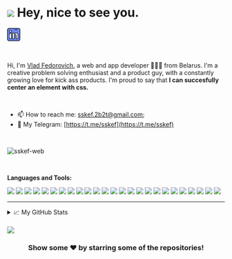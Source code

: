 <h1><img src="https://emojis.slackmojis.com/emojis/images/1531849430/4246/blob-sunglasses.gif?1531849430" width="30"/> Hey, nice to see you.</h1>

<p align="left">
<a href="https://www.linkedin.com/in/vlad-fedorovich-390802260/" target="_blank"><img height="30" src="https://raw.githubusercontent.com/AbhishekMaira10/AbhishekMaira10/master/linkedin.png?raw=true"></a>&nbsp;&nbsp;&nbsp;&nbsp;&nbsp;
</p>

<br>

Hi, I'm [Vlad Fedorovich](https://t.me/sskef), a web and app developer 👨🏻‍💻 from Belarus. I'm a creative problem solving enthusiast and a product guy, with a constantly growing love for kick ass products. I'm proud to say that **I can succesfully center an element with css.**

<br>

 - 📫 How to reach me: [sskef.2b2t@gmail.com](mailto:sskef.2b2t@gmail.com);
 - 🔗 My Telegram: [https://t.me/sskef](https://t.me/sskef)
 
 <br>

 <p align="left"> <img src="https://komarev.com/ghpvc/?username=sskef-web" alt="sskef-web" /> </p>
 
 </br>

**Languages and Tools:**
<br>

<div>
<img height="50" src="https://cdn.jsdelivr.net/gh/devicons/devicon@latest/icons/archlinux/archlinux-original.svg" />
<img height="50" src="https://cdn.jsdelivr.net/gh/devicons/devicon@latest/icons/ubuntu/ubuntu-original.svg" />
<img height="50" src="https://cdn.jsdelivr.net/gh/devicons/devicon@latest/icons/fedora/fedora-plain.svg" />
<img height="50" src="https://cdn.jsdelivr.net/gh/devicons/devicon@latest/icons/linux/linux-original.svg" />
<img height="50" src="https://cdn.jsdelivr.net/gh/devicons/devicon@latest/icons/html5/html5-original.svg" />
<img height="50" src="https://cdn.jsdelivr.net/gh/devicons/devicon@latest/icons/css3/css3-original.svg" />
<img height="50" src="https://cdn.jsdelivr.net/gh/devicons/devicon@latest/icons/javascript/javascript-original.svg" />
<img height="50" src="https://cdn.jsdelivr.net/gh/devicons/devicon@latest/icons/dart/dart-plain-wordmark.svg" />
<img height="50" src="https://cdn.jsdelivr.net/gh/devicons/devicon@latest/icons/flutter/flutter-original.svg" />
<img height="50" src="https://cdn.jsdelivr.net/gh/devicons/devicon@latest/icons/gradle/gradle-original.svg" />
<img height="50" src="https://cdn.jsdelivr.net/gh/devicons/devicon@latest/icons/androidstudio/androidstudio-original.svg" />
<img height="50" src="https://cdn.jsdelivr.net/gh/devicons/devicon@latest/icons/visualstudio/visualstudio-original.svg" />
<img height="50" src="https://cdn.jsdelivr.net/gh/devicons/devicon@latest/icons/vscode/vscode-original.svg" />
<img height="50" src="https://cdn.jsdelivr.net/gh/devicons/devicon@latest/icons/microsoftsqlserver/microsoftsqlserver-original.svg" />
<img height="50" src="https://cdn.jsdelivr.net/gh/devicons/devicon@latest/icons/csharp/csharp-original.svg" />
<img height="50" src="https://cdn.jsdelivr.net/gh/devicons/devicon@latest/icons/dot-net/dot-net-original.svg" />
<img height="50" src="https://cdn.jsdelivr.net/gh/devicons/devicon@latest/icons/figma/figma-original.svg" />
<img height="50" src="https://cdn.jsdelivr.net/gh/devicons/devicon@latest/icons/filezilla/filezilla-original.svg" />
<img height="50" src="https://cdn.jsdelivr.net/gh/devicons/devicon@latest/icons/git/git-original.svg" />
<img height="50" src="https://cdn.jsdelivr.net/gh/devicons/devicon@latest/icons/json/json-original.svg" />
<img height="50" src="https://cdn.jsdelivr.net/gh/devicons/devicon@latest/icons/npm/npm-original-wordmark.svg" />
<img height="50" src="https://cdn.jsdelivr.net/gh/devicons/devicon@latest/icons/postman/postman-original.svg" />
<img height="50" src="https://cdn.jsdelivr.net/gh/devicons/devicon@latest/icons/typescript/typescript-original.svg" />
<img height="50" src="https://cdn.jsdelivr.net/gh/devicons/devicon@latest/icons/vuejs/vuejs-original.svg" />
<img height="50" src="https://cdn.jsdelivr.net/gh/devicons/devicon@latest/icons/wordpress/wordpress-plain.svg" />
</div>

---

<details>
<summary>📈 My GitHub Stats</summary>

<p align="center"> <img src="https://github-readme-stats.vercel.app/api?username=sskef-web&show_icons=true&theme=gotham" alt="sskef-web" />

</details>

</br>

<a href="https://github.com/sskef-web/achieveclubmobileclient" target="_blank">
  <img align="center" src="https://github-readme-stats.vercel.app/api/pin/?username=sskef-web&repo=achieveclubmobileclient&theme=dracula" />
</a>
<div align="center">

### Show some ❤️ by starring some of the repositories!
</div>
